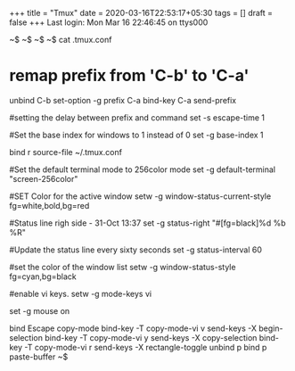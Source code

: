 +++
title = "Tmux"
date = 2020-03-16T22:53:17+05:30
tags = []
draft = false
+++
Last login: Mon Mar 16 22:46:45 on ttys000


~$
~$
~$
~$ cat .tmux.conf
# remap prefix from 'C-b' to 'C-a'
unbind C-b
set-option -g prefix C-a
bind-key C-a send-prefix

#setting the delay between prefix and command
set -s escape-time 1

#Set the base index for windows to 1 instead of 0
set -g base-index 1

bind r source-file ~/.tmux.conf

#Set the default terminal mode to 256color mode
set -g default-terminal "screen-256color"

#SET Color for the active window
setw -g window-status-current-style fg=white,bold,bg=red

#Status line righ side - 31-Oct 13:37
set -g status-right "#[fg=black]%d %b %R"

#Update the status line every sixty seconds
set -g status-interval 60

#set the color of the window list
setw -g window-status-style fg=cyan,bg=black

#enable vi keys.
setw -g mode-keys vi

set -g mouse on

bind Escape copy-mode
bind-key -T copy-mode-vi v send-keys -X begin-selection
bind-key -T copy-mode-vi y send-keys -X copy-selection
bind-key -T copy-mode-vi r send-keys -X rectangle-toggle
unbind p
bind p paste-buffer
~$











